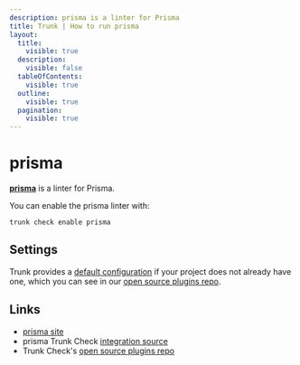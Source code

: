 ```yaml
---
description: prisma is a linter for Prisma
title: Trunk | How to run prisma
layout:
  title:
    visible: true
  description:
    visible: false
  tableOfContents:
    visible: true
  outline:
    visible: true
  pagination:
    visible: true
---
```


# prisma

[**prisma**](https://github.com/prisma/prisma#readme) is a linter for Prisma.

You can enable the prisma linter with:

```shell
trunk check enable prisma
```

## Settings



Trunk provides a [default configuration](https://github.com/trunk-io/plugins/tree/main/linters/prisma) if your project does not already have one,
which you can see in our [open source plugins repo]().



## Links

* [prisma site](https://github.com/prisma/prisma#readme)
* prisma Trunk Check [integration source](https://github.com/trunk-io/plugins/tree/main/linters/prisma)
* Trunk Check's [open source plugins repo](https://github.com/trunk-io/plugins/tree/main)
